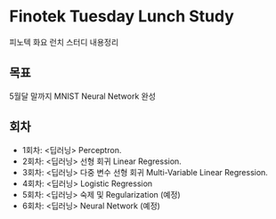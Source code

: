 # Finotek Tuesday Lunch Study
피노텍 화요 런치 스터디 내용정리

## 목표 
5월달 말까지 MNIST Neural Network 완성

## 회차
* 1회차: <딥러닝> Perceptron.
* 2회차: <딥러닝> 선형 회귀 Linear Regression.
* 3회차: <딥러닝> 다중 변수 선형 회귀 Multi-Variable Linear Regression.
* 4회차: <딥러닝> Logistic Regression
* 5회차: <딥러닝> 숙제 및 Regularization (예정)
* 6회차: <딥러닝> Neural Network (예정) 
